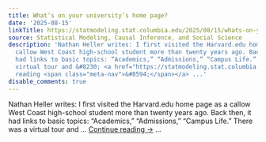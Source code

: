```yaml
---
title: What’s on your university’s home page?
date: '2025-08-15'
linkTitle: https://statmodeling.stat.columbia.edu/2025/08/15/whats-on-your-universitys-home-page/
source: Statistical Modeling, Causal Inference, and Social Science
description: 'Nathan Heller writes: I first visited the Harvard.edu home page as a
  callow West Coast high-school student more than twenty years ago. Back then, it
  had links to basic topics: “Academics,” “Admissions,” “Campus Life.” There was a
  virtual tour and &#8230; <a href="https://statmodeling.stat.columbia.edu/2025/08/15/whats-on-your-universitys-home-page/">Continue
  reading <span class="meta-nav">&#8594;</span></a> ...'
disable_comments: true
---
```

Nathan Heller writes: I first visited the Harvard.edu home page as a callow West Coast high-school student more than twenty years ago. Back then, it had links to basic topics: “Academics,” “Admissions,” “Campus Life.” There was a virtual tour and &#8230; <a href="https://statmodeling.stat.columbia.edu/2025/08/15/whats-on-your-universitys-home-page/">Continue reading <span class="meta-nav">&#8594;</span></a> ...